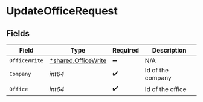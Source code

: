 # UpdateOfficeRequest


## Fields

| Field                                                     | Type                                                      | Required                                                  | Description                                               |
| --------------------------------------------------------- | --------------------------------------------------------- | --------------------------------------------------------- | --------------------------------------------------------- |
| `OfficeWrite`                                             | [*shared.OfficeWrite](../../models/shared/officewrite.md) | :heavy_minus_sign:                                        | N/A                                                       |
| `Company`                                                 | *int64*                                                   | :heavy_check_mark:                                        | Id of the company                                         |
| `Office`                                                  | *int64*                                                   | :heavy_check_mark:                                        | Id of the office                                          |